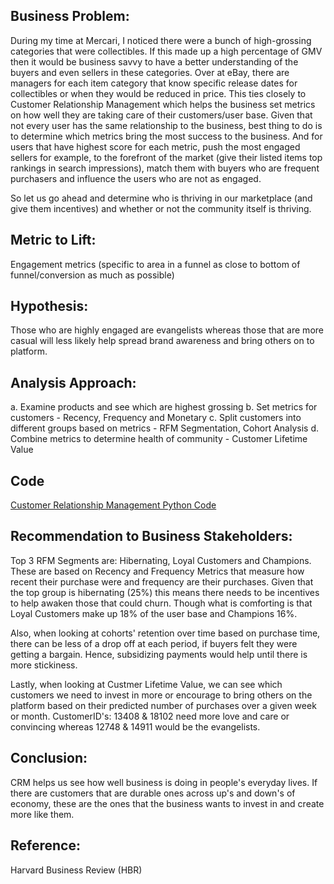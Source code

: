 ## Business Problem:

During my time at Mercari, I noticed there were a bunch of high-grossing categories that were collectibles. If this made up a high percentage of GMV then it would be business savvy to have a better understanding of the buyers and even sellers in these categories.
Over at eBay, there are managers for each item category that know specific release dates for collectibles or when they would be reduced in price. This ties closely to Customer
Relationship Management which helps the business set metrics on how well they are taking care of their customers/user base. Given that not every user has the same relationship to the business, best thing to do is to 
determine which metrics bring the most success to the business. And for users that have highest score for each metric, push the most engaged sellers for example, to the forefront of the market (give their listed items top rankings in search impressions), match them with buyers who are frequent purchasers and influence the users who are not as engaged.

So let us go ahead and determine who is thriving in our marketplace (and give them incentives) and whether or not the community itself is thriving.

## Metric to Lift:

Engagement metrics (specific to area in a funnel as close to bottom of funnel/conversion as much as possible)

## Hypothesis:

Those who are highly engaged are evangelists whereas those that are more casual will less likely help spread brand awareness and bring others on to platform.

## Analysis Approach:

a. Examine products and see which are highest grossing
b. Set metrics for customers - Recency, Frequency and Monetary
c. Split customers into different groups based on metrics - RFM Segmentation, Cohort Analysis
d. Combine metrics to determine health of community - Customer Lifetime Value

## Code

[Customer Relationship Management Python Code](https://github.com/mindyng/2022-Business-Projects/blob/main/customer-relationship-management.ipynb)

## Recommendation to Business Stakeholders:

Top 3 RFM Segments are: Hibernating, Loyal Customers and Champions. These are based on Recency and Frequency Metrics that measure how recent their purchase were and frequency are their purchases. Given that the top group is hibernating (25%) this means there needs to be incentives to help awaken those that could churn. Though what is comforting is that Loyal Customers make up 18% of the user base and Champions 16%. 

Also, when looking at cohorts' retention over time based on purchase time, there can be less of a drop off at each period, if buyers felt they were getting a bargain. Hence, subsidizing payments would help until there is more stickiness. 

Lastly, when looking at Custmer Lifetime Value, we can see which customers we need to invest in more or encourage to bring others on the platform based on their predicted number of purchases over a given week or month. CustomerID's: 13408 & 18102 need more love and care or convincing whereas 12748 & 14911 would be the evangelists. 

## Conclusion:

CRM helps us see how well business is doing in people's everyday lives. If there are customers that are durable ones across up's and down's of economy, these are the ones that the business wants to invest in and create more like them.

## Reference: 

Harvard Business Review (HBR)
